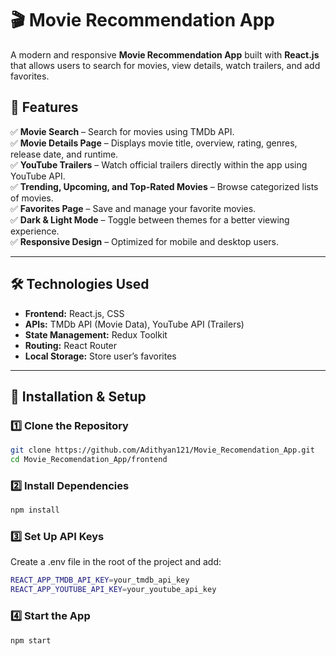 # 🎬 Movie Recommendation App

A modern and responsive **Movie Recommendation App** built with **React.js** that allows users to search for movies, view details, watch trailers, and add favorites.

## 📌 Features

✅ **Movie Search** – Search for movies using TMDb API.  
✅ **Movie Details Page** – Displays movie title, overview, rating, genres, release date, and runtime.  
✅ **YouTube Trailers** – Watch official trailers directly within the app using YouTube API.  
✅ **Trending, Upcoming, and Top-Rated Movies** – Browse categorized lists of movies.  
✅ **Favorites Page** – Save and manage your favorite movies.  
✅ **Dark & Light Mode** – Toggle between themes for a better viewing experience.  
✅ **Responsive Design** – Optimized for mobile and desktop users.

---

## 🛠️ Technologies Used

- **Frontend:** React.js, CSS
- **APIs:** TMDb API (Movie Data), YouTube API (Trailers)
- **State Management:** Redux Toolkit
- **Routing:** React Router
- **Local Storage:** Store user’s favorites

---

## 🚀 Installation & Setup

### 1️⃣ Clone the Repository

```sh
git clone https://github.com/Adithyan121/Movie_Recomendation_App.git
cd Movie_Recomendation_App/frontend
```

### 2️⃣ Install Dependencies

```sh
npm install
```

### 3️⃣ Set Up API Keys

Create a .env file in the root of the project and add:

```sh
REACT_APP_TMDB_API_KEY=your_tmdb_api_key
REACT_APP_YOUTUBE_API_KEY=your_youtube_api_key
```

### 4️⃣ Start the App

```sh
npm start

```

